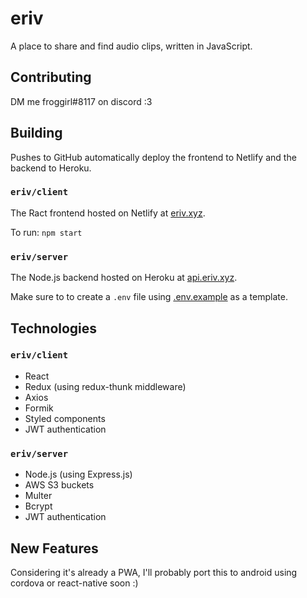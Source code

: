 
          
# eriv
A place to share and find audio clips, written in JavaScript.

## Contributing

DM me froggirl#8117 on discord :3

## Building

Pushes to GitHub automatically deploy the frontend to Netlify and the backend to Heroku. 

### `eriv/client`

The Ract frontend hosted on Netlify at [eriv.xyz](https://www.eriv.xyz).

To run: `npm start`

### `eriv/server`

The Node.js backend hosted on Heroku at [api.eriv.xyz](https://api.eriv.xyz).

Make sure to to create a `.env` file using [.env.example](server/.env.example) as a template.

## Technologies

### `eriv/client`

- React
- Redux (using redux-thunk middleware)
- Axios
- Formik
- Styled components
- JWT authentication

### `eriv/server`

- Node.js (using Express.js)
- AWS S3 buckets
- Multer 
- Bcrypt
- JWT authentication

## New Features

Considering it's already a PWA, I'll probably port this to android using cordova or react-native soon :)

